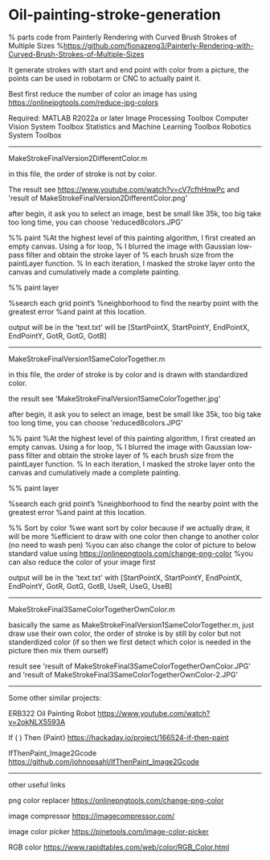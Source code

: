 # Oil-painting-stroke-generation

% parts code from Painterly Rendering with Curved Brush Strokes of Multiple Sizes
%https://github.com/fionazeng3/Painterly-Rendering-with-Curved-Brush-Strokes-of-Multiple-Sizes

It generate strokes with start and end point with color from a picture, the points can be used in robotarm or CNC to actually paint it.

Best first reduce the number of color an image has using  https://onlinejpgtools.com/reduce-jpg-colors


Required:
    MATLAB R2022a or later
    Image Processing Toolbox
    Computer Vision System Toolbox
    Statistics and Machine Learning Toolbox
    Robotics System Toolbox

----------------------------------
MakeStrokeFinalVersion2DifferentColor.m

in this file, the order of stroke is not by color.

The result see
https://www.youtube.com/watch?v=cV7cfhHnwPc
and 'result of MakeStrokeFinalVersion2DifferentColor.png'

after begin, it ask you to select an image, best be small like 35k, too big take too long time, you can choose 'reduced8colors.JPG'

%% paint
%At the highest level of this painting algorithm, I first created an empty canvas. Using a for loop, 
% I blurred the image with Gaussian low-pass filter and obtain the stroke layer of 
% each brush size from the paintLayer function. 
% In each iteration, I masked the stroke layer onto the canvas and cumulatively made a complete painting.

%% paint layer

%search each grid point’s
%neighborhood to find the nearby point with the greatest error
%and paint at this location.

output will be in the 'text.txt' will be [StartPointX, StartPointY, EndPointX, EndPointY, GotR, GotG, GotB]

----------------------------------
MakeStrokeFinalVersion1SameColorTogether.m

in this file, the order of stroke is by color and is drawn with standardized color.

the result see 'MakeStrokeFinalVersion1SameColorTogether.jpg'

after begin, it ask you to select an image, best be small like 35k, too big take too long time, you can choose 'reduced8colors.JPG'

%% paint
%At the highest level of this painting algorithm, I first created an empty canvas. Using a for loop, 
% I blurred the image with Gaussian low-pass filter and obtain the stroke layer of 
% each brush size from the paintLayer function. 
% In each iteration, I masked the stroke layer onto the canvas and cumulatively made a complete painting.

%% paint layer

%search each grid point’s
%neighborhood to find the nearby point with the greatest error
%and paint at this location.

%% Sort by color
%we want sort by color because if we actually draw, it will be more
%efficient to draw with one color then change to another color (no need to wash pen)
%you can also change the color of picture to below standard value using https://onlinepngtools.com/change-png-color
%you can also reduce the color of your image first


output will be in the 'text.txt' with [StartPointX, StartPointY, EndPointX, EndPointY, GotR, GotG, GotB, UseR, UseG, UseB]

----------------------------------
MakeStrokeFinal3SameColorTogetherOwnColor.m

basically the same as MakeStrokeFinalVersion1SameColorTogether.m, just draw use their own color, the order of stroke is by still by color but not standerdized color (if so then we first detect which color is needed in the picture then mix them ourself)  

result see 'result of MakeStrokeFinal3SameColorTogetherOwnColor.JPG'
and 'result of MakeStrokeFinal3SameColorTogetherOwnColor-2.JPG'

----------------------------------
Some other similar projects:

ERB322 Oil Painting Robot
https://www.youtube.com/watch?v=2okNLX5593A

If ( ) Then {Paint}
https://hackaday.io/project/166524-if-then-paint

IfThenPaint_Image2Gcode
https://github.com/johnopsahl/IfThenPaint_Image2Gcode

----------------------------------
other useful links

png color replacer
https://onlinepngtools.com/change-png-color

image compressor
https://imagecompressor.com/

image color picker
https://pinetools.com/image-color-picker

RGB color
https://www.rapidtables.com/web/color/RGB_Color.html










